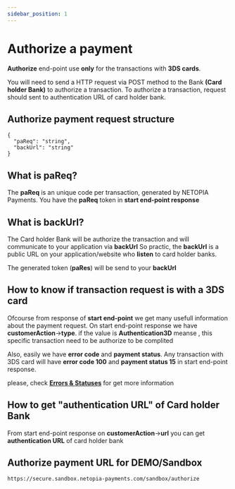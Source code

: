 ```yaml
---
sidebar_position: 1
---
```


# Authorize a payment
**Authorize** end-point use **only** for the transactions with **3DS cards**.

You will need to send a HTTP request via POST method to the Bank **(Card holder Bank)** to authorize a transaction.
To authorize a transaction, request should sent to authentication URL of card holder bank.

## Authorize payment request structure  

```
{
  "paReq": "string",
  "backUrl": "string"
}
```

## What is paReq?
The **paReq** is an unique code per transaction, generated by NETOPIA Payments.
You have the **paReq** token in **start end-point response**

## What is backUrl?
The Card holder Bank will be authorize the transaction and will communicate to your application via **backUrl**
So practic, the **backUrl** is a public URL on your application/website who **listen** to card holder banks.

The generated token (**paRes**) will be send to your **backUrl**

## How to know if transaction request is with a 3DS card
Ofcourse from response of **start end-point** we get many usefull information about the payment request.
On start end-point response we have **customerAction**->**type**. if the value is **Authentication3D** meanse , this specific transaction need to be authorize to be complited

Also, easily we have **error code** and **payment status**. Any transaction with 3DS card will have **error code 100** and **payment status 15** in start end-point response.

please, check **[Errors & Statuses](../../docs/start/start-Error)** for get more information


## How to get "authentication URL" of Card holder Bank
From start end-point response on **customerAction**->**url** you can get **authentication URL** of card holder bank


## Authorize payment URL for DEMO/Sandbox
```
https://secure.sandbox.netopia-payments.com/sandbox/authorize
```